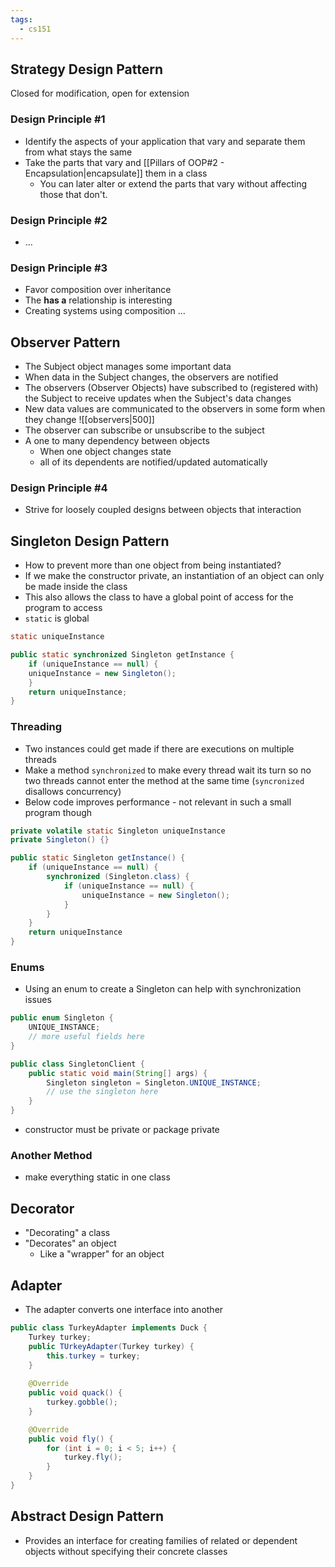 ```yaml
---
tags:
  - cs151
---
```

## Strategy Design Pattern

Closed for modification, open for extension
### Design Principle #1
* Identify the aspects of your application that vary and separate them from what stays the same
* Take the parts that vary and [[Pillars of OOP#2 - Encapsulation|encapsulate]] them in a class
	* You can later alter or extend the parts that vary without affecting those that don't.
### Design Principle #2
* …
### Design Principle #3
* Favor composition over inheritance
* The **has a** relationship is interesting
* Creating systems using composition …
## Observer Pattern
* The Subject object manages some important data
* When data in the Subject changes, the observers are notified
* The observers (Observer Objects) have subscribed to (registered with) the Subject to receive updates when the Subject's data changes
* New data values are communicated to the observers in some form when they change
![[observers|500]]
* The observer can subscribe or unsubscribe to the subject
* A one to many dependency between objects
	* When one object changes state
	* all of its dependents are notified/updated automatically
### Design Principle #4
* Strive for loosely coupled designs between objects that interaction
## Singleton Design Pattern
* How to prevent more than one object from being instantiated?
* If we make the constructor private, an instantiation of an object can only be made inside the class
* This also allows the class to have a global point of access for the program to access
* `static` is global
```java
static uniqueInstance

public static synchronized Singleton getInstance {
	if (uniqueInstance == null) {
	uniqueInstance = new Singleton();
	}
	return uniqueInstance;
}
```
### Threading
* Two instances could get made if there are executions on multiple threads
* Make a method `synchronized` to make every thread wait its turn so no two threads cannot enter the method at the same time (`syncronized` disallows concurrency)
* Below code improves performance - not relevant in such a small program though
```java
private volatile static Singleton uniqueInstance
private Singleton() {}

public static Singleton getInstance() {
	if (uniqueInstance == null) {
		synchronized (Singleton.class) {
			if (uniqueInstance == null) {
				uniqueInstance = new Singleton();
			}
		}
	}
	return uniqueInstance
}
```
### Enums
* Using an enum to create a Singleton can help with synchronization issues
```java
public enum Singleton {
	UNIQUE_INSTANCE;
	// more useful fields here
}

public class SingletonClient {
	public static void main(String[] args) {
		Singleton singleton = Singleton.UNIQUE_INSTANCE;
		// use the singleton here
	}
}
```

* constructor must be private or package private

### Another Method
* make everything static in one class

## Decorator
* "Decorating" a class
* "Decorates" an object
	* Like a "wrapper" for an object
## Adapter 
* The adapter converts one interface into another
```java
public class TurkeyAdapter implements Duck {
	Turkey turkey;
	public TUrkeyAdapter(Turkey turkey) {
		this.turkey = turkey;
	}
	
	@Override
	public void quack() {
		turkey.gobble();
	}

	@Override
	public void fly() {
		for (int i = 0; i < 5; i++) {
			turkey.fly();
		}
	}
}
```
## Abstract Design Pattern
* Provides an interface for creating families of related or dependent objects without specifying their concrete classes